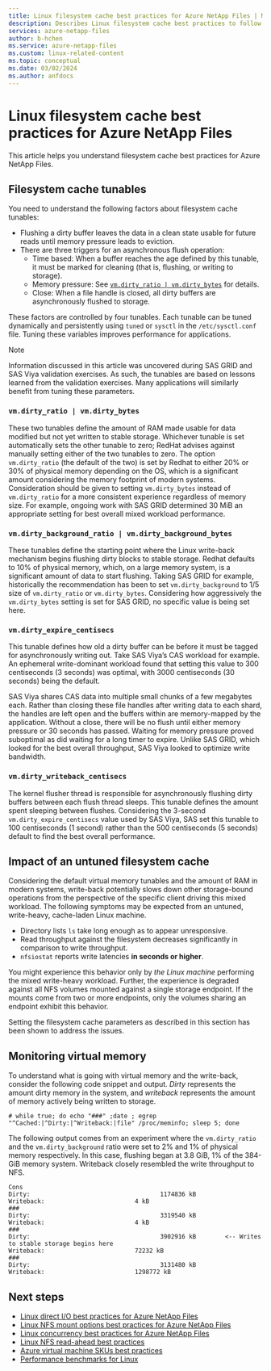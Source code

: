 ```yaml
---
title: Linux filesystem cache best practices for Azure NetApp Files | Microsoft Docs
description: Describes Linux filesystem cache best practices to follow for Azure NetApp Files.
services: azure-netapp-files
author: b-hchen
ms.service: azure-netapp-files
ms.custom: linux-related-content
ms.topic: conceptual
ms.date: 03/02/2024
ms.author: anfdocs
---
```

# Linux filesystem cache best practices for Azure NetApp Files

This article helps you understand filesystem cache best practices for Azure NetApp Files.  

## Filesystem cache tunables

You need to understand the following factors about filesystem cache tunables:  

* Flushing a dirty buffer leaves the data in a clean state usable for future reads until memory pressure leads to eviction.  
* There are three triggers for an asynchronous flush operation:
    * Time based: When a buffer reaches the age defined by this tunable, it must be marked for cleaning (that is, flushing, or writing to storage).
    * Memory pressure: See [`vm.dirty_ratio | vm.dirty_bytes`](#vmdirty_ratio--vmdirty_bytes) for details.
    * Close: When a file handle is closed, all dirty buffers are asynchronously flushed to storage.

These factors are controlled by four tunables. Each tunable can be tuned dynamically and persistently using `tuned` or `sysctl` in the `/etc/sysctl.conf` file. Tuning these variables improves performance for applications.  

> [!NOTE]
> Information discussed in this article was uncovered during SAS GRID and SAS Viya validation exercises. As such, the tunables are based on lessons learned from the validation exercises. Many applications will similarly benefit from tuning these parameters.

### `vm.dirty_ratio | vm.dirty_bytes` 

These two tunables define the amount of RAM made usable for data modified but not yet written to stable storage.  Whichever tunable is set automatically sets the other tunable to zero; RedHat advises against manually setting either of the two tunables to zero.  The option `vm.dirty_ratio` (the default of the two) is set by Redhat to either 20% or 30% of physical memory depending on the OS, which is a significant amount considering the memory footprint of modern systems. Consideration should be given to setting `vm.dirty_bytes` instead of `vm.dirty_ratio` for a more consistent experience regardless of memory size.  For example, ongoing work with SAS GRID determined 30 MiB an appropriate setting for best overall mixed workload performance. 

### `vm.dirty_background_ratio | vm.dirty_background_bytes` 

These tunables define the starting point where the Linux write-back mechanism begins flushing dirty blocks to stable storage. Redhat defaults to 10% of physical memory, which, on a large memory system, is a significant amount of data to start flushing. Taking SAS GRID for example, historically the recommendation has been to set `vm.dirty_background` to 1/5 size of `vm.dirty_ratio`  or `vm.dirty_bytes`. Considering how aggressively the `vm.dirty_bytes` setting is set for SAS GRID, no specific value is being set here.  

### `vm.dirty_expire_centisecs` 

This tunable defines how old a dirty buffer can be before it must be tagged for asynchronously writing out.  Take  SAS Viya’s CAS workload for example. An ephemeral write-dominant workload found that setting this value to 300 centiseconds (3 seconds) was optimal, with 3000 centiseconds (30 seconds) being the default.  

SAS Viya shares CAS data into multiple small chunks of a few megabytes each.  Rather than closing these file handles after writing data to each shard, the handles are left open and the buffers within are memory-mapped by the application.  Without a close, there will be no flush until either memory pressure or 30 seconds has passed. Waiting for memory pressure proved suboptimal as did waiting for a long timer to expire. Unlike SAS GRID, which looked for the best overall throughput, SAS Viya looked to optimize write bandwidth.  

### `vm.dirty_writeback_centisecs` 

The kernel flusher thread is responsible for asynchronously flushing dirty buffers between each flush thread sleeps.  This tunable defines the amount spent sleeping between flushes.  Considering the 3-second `vm.dirty_expire_centisecs` value used by SAS Viya, SAS set this tunable to 100 centiseconds (1 second) rather than the 500 centiseconds (5 seconds) default to find the best overall performance.

## Impact of an untuned filesystem cache

Considering the default virtual memory tunables and the amount of RAM in modern systems, write-back potentially slows down other storage-bound operations from the perspective of the specific client driving this mixed workload.  The following symptoms may be expected from an untuned, write-heavy, cache-laden Linux machine.  

* Directory lists `ls` take long enough as to appear unresponsive.
* Read throughput against the filesystem decreases significantly in comparison to write throughput.
* `nfsiostat` reports write latencies **in seconds or higher**.

You might experience this behavior only by *the Linux machine* performing the mixed write-heavy workload.  Further, the experience is degraded against all NFS volumes mounted against a single storage endpoint.  If the mounts come from two or more endpoints, only the volumes sharing an endpoint exhibit this behavior.

Setting the filesystem cache parameters as described in this section has been shown to address the issues.

## Monitoring virtual memory

To understand what is going with virtual memory and the write-back, consider the following code snippet and output.  *Dirty* represents the amount dirty memory in the system, and *writeback* represents the amount of memory actively being written to storage.  

`# while true; do echo "###" ;date ; egrep "^Cached:|^Dirty:|^Writeback:|file" /proc/meminfo; sleep 5; done`

The following output comes from an experiment where the `vm.dirty_ratio` and the `vm.dirty_background` ratio were set to 2% and 1% of physical memory respectively.  In this case, flushing began at 3.8 GiB, 1% of the 384-GiB memory system.  Writeback closely resembled the write throughput to NFS. 

```
Cons
Dirty:                                    1174836 kB
Writeback:                         4 kB
###
Dirty:                                    3319540 kB
Writeback:                         4 kB
###
Dirty:                                    3902916 kB        <-- Writes to stable storage begins here
Writeback:                         72232 kB   
###
Dirty:                                    3131480 kB
Writeback:                         1298772 kB   
``` 

## Next steps  

* [Linux direct I/O best practices for Azure NetApp Files](performance-linux-direct-io.md)
* [Linux NFS mount options best practices for Azure NetApp Files](performance-linux-mount-options.md)
* [Linux concurrency best practices for Azure NetApp Files](performance-linux-concurrency-session-slots.md)
* [Linux NFS read-ahead best practices](performance-linux-nfs-read-ahead.md)
* [Azure virtual machine SKUs best practices](performance-virtual-machine-sku.md) 
* [Performance benchmarks for Linux](performance-benchmarks-linux.md) 
